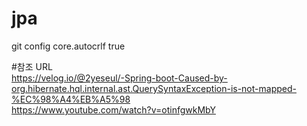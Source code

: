 # jpa  
git config core.autocrlf true

#참조 URL  
https://velog.io/@2yeseul/-Spring-boot-Caused-by-org.hibernate.hql.internal.ast.QuerySyntaxException-is-not-mapped-%EC%98%A4%EB%A5%98  
https://www.youtube.com/watch?v=otinfgwkMbY
